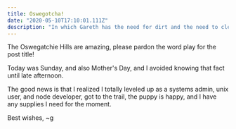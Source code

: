 ```yaml
---
title: Oswegotcha!
date: "2020-05-10T17:10:01.111Z"
description: "In which Gareth has the need for dirt and the need to clean!"
---
```


The Oswegatchie Hills are amazing, please pardon the word play for the post title!

Today was Sunday, and also Mother's Day, and I avoided knowing that fact until late afternoon.

The good news is that I realized I totally leveled up as a systems admin, unix user, and node developer, got to the trail, the puppy is happy, and I have any supplies I need for the moment.

Best wishes,
~g

